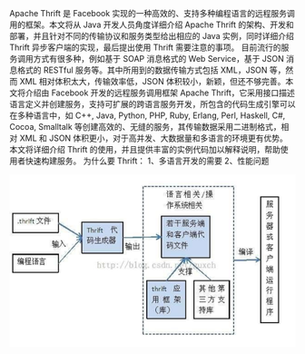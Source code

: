  
Apache Thrift 是 Facebook 实现的一种高效的、支持多种编程语言的远程服务调用的框架。本文将从 Java 开发人员角度详细介绍 Apache Thrift 的架构、开发和部署，并且针对不同的传输协议和服务类型给出相应的 Java 实例，同时详细介绍 Thrift 异步客户端的实现，最后提出使用 Thrift 需要注意的事项。 
目前流行的服务调用方式有很多种，例如基于 SOAP 消息格式的 Web Service，基于 JSON 消息格式的 RESTful 服务等。其中所用到的数据传输方式包括 XML，JSON 等，然而 XML 相对体积太大，传输效率低，JSON 体积较小，新颖，但还不够完善。本文将介绍由 Facebook 开发的远程服务调用框架 Apache Thrift，它采用接口描述语言定义并创建服务，支持可扩展的跨语言服务开发，所包含的代码生成引擎可以在多种语言中，如 C++, Java, Python, PHP, Ruby, Erlang, Perl, Haskell, C#, Cocoa, Smalltalk 等创建高效的、无缝的服务，其传输数据采用二进制格式，相对 XML 和 JSON 体积更小，对于高并发、大数据量和多语言的环境更有优势。本文将详细介绍 Thrift 的使用，并且提供丰富的实例代码加以解释说明，帮助使用者快速构建服务。 
为什么要 Thrift： 
1、多语言开发的需要 2、性能问题 
<div align=center>

![1589096130580.png](..\images\1589096130580.png)

</div>